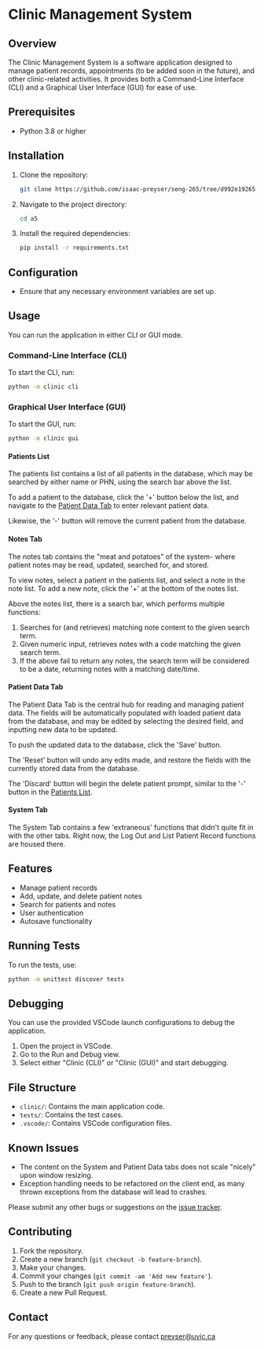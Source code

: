 # Clinic Management System

## Overview
The Clinic Management System is a software application designed to manage patient records, appointments (to be added soon in the future), and other clinic-related activities. It provides both a Command-Line Interface (CLI) and a Graphical User Interface (GUI) for ease of use.

## Prerequisites
- Python 3.8 or higher

## Installation
1. Clone the repository:
    ```sh
    git clone https://github.com/isaac-preyser/seng-265/tree/d992e192656e13d7af1f6fd67820e1f9532c517f/a5
    ```
2. Navigate to the project directory:
    ```sh
    cd a5
    ```
3. Install the required dependencies:
    ```sh
    pip install -r requirements.txt
    ```

## Configuration
- Ensure that any necessary environment variables are set up.

## Usage
You can run the application in either CLI or GUI mode.

### Command-Line Interface (CLI)
To start the CLI, run:
```sh
python -m clinic cli
```

### Graphical User Interface (GUI)
To start the GUI, run:
```sh
python -m clinic gui
```

#### Patients List
The patients list contains a list of all patients in the database, which may be searched by either name or PHN, using the search bar above the list. 

To add a patient to the database, click the '+' button below the list, and navigate to the [Patient Data Tab](#patient-data-tab) to enter relevant patient data.

Likewise, the '-' button will remove the current patient from the database. 

#### Notes Tab
The notes tab contains the "meat and potatoes" of the system- where patient notes may be read, updated, searched for, and stored. 

To view notes, select a patient in the patients list, and select a note in the note list. To add a new note, click the '+' at the bottom of the notes list. 

Above the notes list, there is a search bar, which performs multiple functions: 

1. Searches for (and retrieves) matching note content to the given search term. 
2. Given numeric input, retrieves notes with a code matching the given search term. 
3. If the above fail to return any notes, the search term will be considered to be a date, returning notes with a matching date/time. 

#### Patient Data Tab
The Patient Data Tab is the central hub for reading and managing patient data. The fields will be automatically populated with loaded patient data from the database, and may be edited by selecting the desired field, and inputting new data to be updated. 

To push the updated data to the database, click the 'Save' button. 

The 'Reset' button will undo any edits made, and restore the fields with the currently stored data from the database. 

The 'Discard' button will begin the delete patient prompt, similar to the '-' button in the [Patients List](#patients-list). 

#### System Tab
The System Tab contains a few 'extraneous' functions that didn't quite fit in with the other tabs. Right now, the Log Out and List Patient Record functions are housed there. 

## Features
- Manage patient records
- Add, update, and delete patient notes
- Search for patients and notes
- User authentication
- Autosave functionality

## Running Tests
To run the tests, use:
```sh
python -m unittest discover tests
```

## Debugging
You can use the provided VSCode launch configurations to debug the application.

1. Open the project in VSCode.
2. Go to the Run and Debug view.
3. Select either "Clinic (CLI)" or "Clinic (GUI)" and start debugging.

## File Structure
- `clinic/`: Contains the main application code.
- `tests/`: Contains the test cases.
- `.vscode/`: Contains VSCode configuration files.

## Known Issues
- The content on the System and Patient Data tabs does not scale "nicely" upon window resizing. 
- Exception handling needs to be refactored on  the client end, as many thrown exceptions from the database will lead to crashes. 

Please submit any other bugs or suggestions on the [issue tracker](https://github.com/isaac-preyser/seng-265/issues). 

## Contributing
1. Fork the repository.
2. Create a new branch (`git checkout -b feature-branch`).
3. Make your changes.
4. Commit your changes (`git commit -am 'Add new feature'`).
5. Push to the branch (`git push origin feature-branch`).
6. Create a new Pull Request.



## Contact
For any questions or feedback, please contact [preyser@uvic.ca](mailto:preyser@uvic.ca)